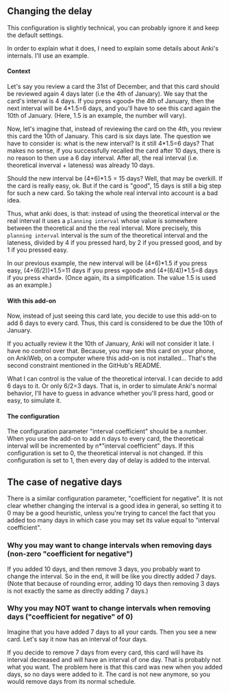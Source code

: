 ## Changing the delay

This configuration is slightly technical, you can probably ignore it and keep the default settings.

In order to explain what it does, I need to explain some details about Anki's internals.
I'll use an example.

#### Context
Let's say you review a card the 31st of December, and that this card should be
reviewed again 4 days later (i.e the 4th of January).
We say that the card's interval is 4 days.
If you press «good» the 4th of January, then the next interval will be 4*1.5=6 days,
and you'll have to see this card again the 10th of January.
(Here, 1.5 is an example, the number will vary).

Now, let's imagine that, instead of reviewing the card on the 4th, you review this card the 10th of January.
This card is six days late.
The question we have to consider is: what is the new interval?
Is it still 4*1.5=6 days?
That makes no sense, if you successfully recalled the card after 10 days,
there is no reason to then use a 6 day interval.
After all, the real interval (i.e. theoretical inverval + lateness) was already 10 days.

Should the new interval be (4+6)*1.5 = 15 days?
Well, that may be overkill. If the card is really easy, ok.
But if the card is "good", 15 days is still a big step for such a new card.
So taking the whole real interval into account is a bad idea.

Thus, what anki does, is that: instead of using the theoretical interval or
the real interval it uses a ```planning interval``` whose value is somewhere
between the theoretical and the the real interval.
More precisely, this ```planning interval``` interval is the sum of the
theoretical interval and the lateness, divided by 4 if you pressed hard,
by 2 if you pressed good, and by 1 if you pressed easy.

In our previous example, the new interval will be (4+6)*1.5 if you press easy,
(4+(6/2))*1.5=11 days if you press «good» and (4+(6/4))*1.5=8 days if you press «hard».
(Once again, its a simplification. The value 1.5 is used as an example.)

#### With this add-on
Now, instead of just seeing this card late, you decide to use this add-on to add
6 days to every card. Thus, this card is considered to be due the 10th of January.

If you actually review it the 10th of January, Anki will not consider it late.
I have no control over that. Because, you may see this card on your phone,
on AnkiWeb, on a computer where this add-on is not installed...
That's the second constraint mentioned in the GitHub's README.

What I can control is the value of the theoretical interval. I can decide to add
6 days to it. Or only 6/2=3 days. That is, in order to simulate Anki's normal behavior,
I'll have to guess in advance whether you'll press hard, good or easy, to simulate it.

#### The configuration
The configuration parameter "interval coefficient" should be a number. 
When you use the add-on to add n days to every card,
the theoretical interval will be incremented by n*"interval coefficient" days.
If this configuration is set to 0, the theoretical interval is not changed.
If this configuration is set to 1, then every day of delay is added to the interval.


## The case of negative days

There is a similar configuration parameter, "coefficient for negative".
It is not clear whether changing the interval is a good idea in general,
so setting it to 0 may be a good heuristic,
unless you're trying to cancel the fact that you added too many days
in which case you may set its value equal to "interval coefficient".

### Why you may want to change intervals when removing days (non-zero "coefficient for negative")
If you added 10 days, and then remove 3 days, you probably want to change the interval.
So in the end, it will be like you directly added 7 days.
(Note that because of rounding error, adding 10 days then removing 3 days is
not exactly the same as directly adding 7 days.)

### Why you may NOT want to change intervals when removing days ("coefficient for negative" of 0)
Imagine that you have added 7 days to all your cards. Then you see a new card.
Let's say it now has an interval of four days.

If you decide to remove 7 days from every card, this card will have its interval decreased
and will have an interval of one day. That is probably not what you want.
The problem here is that this card was new when you added days, so no days were added to it.
The card is not new anymore, so you would remove days from its normal schedule.
